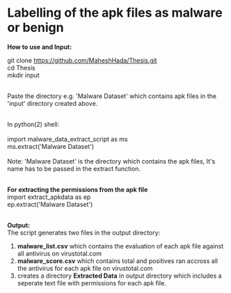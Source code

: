 # Labelling of the apk files as malware or benign

<b>How to use and Input:</b>

git clone https://github.com/MaheshHada/Thesis.git <br>
cd Thesis <br>
mkdir input <br> <br>

Paste the directory e.g. 'Malware Dataset' which contains apk files in the 'input' directory created above. <br><br>

In python(2) shell:<br> <br>
import malware_data_extract_script as ms<br>
ms.extract('Malware Dataset') <br> <br>
Note: 'Malware Dataset' is the directory which contains the apk files, It's name has to be passed in the extract function.<br> <br>

<b> For extracting the permissions from the apk file </b> <br>
import extract_apkdata as ep <br>
ep.extract('Malware Dataset') <br><br> 

<b>Output:</b> <br>
The script generates two files in the output directory:<br>
1) <b>malware_list.csv</b> which contains the evaluation of each apk file against all antivirus on virustotal.com <br>
2) <b>malware_score.csv</b> which contains total and positives ran accross all the antivirus for each apk file on virustotal.com<br>
3) creates a directory <b>Extracted Data</b> in output directory which includes a seperate text file with permissions for each apk file. <br>
